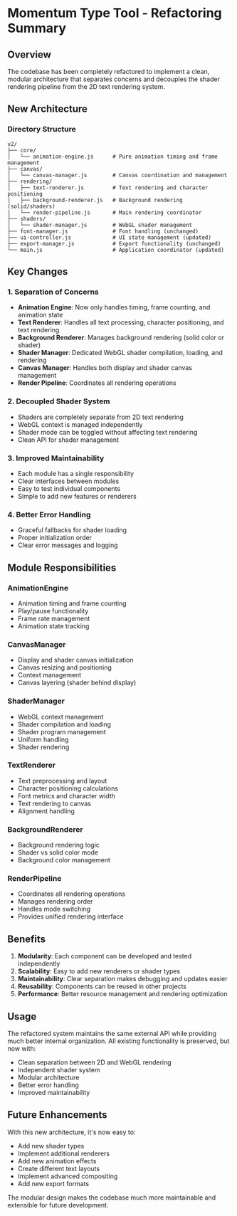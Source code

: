 # Momentum Type Tool - Refactoring Summary

## Overview
The codebase has been completely refactored to implement a clean, modular architecture that separates concerns and decouples the shader rendering pipeline from the 2D text rendering system.

## New Architecture

### Directory Structure
```
v2/
├── core/
│   └── animation-engine.js      # Pure animation timing and frame management
├── canvas/
│   └── canvas-manager.js        # Canvas coordination and management
├── rendering/
│   ├── text-renderer.js         # Text rendering and character positioning
│   ├── background-renderer.js   # Background rendering (solid/shaders)
│   └── render-pipeline.js       # Main rendering coordinator
├── shaders/
│   └── shader-manager.js        # WebGL shader management
├── font-manager.js              # Font handling (unchanged)
├── ui-controller.js             # UI state management (updated)
├── export-manager.js            # Export functionality (unchanged)
└── main.js                      # Application coordinator (updated)
```

## Key Changes

### 1. **Separation of Concerns**
- **Animation Engine**: Now only handles timing, frame counting, and animation state
- **Text Renderer**: Handles all text processing, character positioning, and text rendering
- **Background Renderer**: Manages background rendering (solid color or shader)
- **Shader Manager**: Dedicated WebGL shader compilation, loading, and rendering
- **Canvas Manager**: Handles both display and shader canvas management
- **Render Pipeline**: Coordinates all rendering operations

### 2. **Decoupled Shader System**
- Shaders are completely separate from 2D text rendering
- WebGL context is managed independently
- Shader mode can be toggled without affecting text rendering
- Clean API for shader management

### 3. **Improved Maintainability**
- Each module has a single responsibility
- Clear interfaces between modules
- Easy to test individual components
- Simple to add new features or renderers

### 4. **Better Error Handling**
- Graceful fallbacks for shader loading
- Proper initialization order
- Clear error messages and logging

## Module Responsibilities

### AnimationEngine
- Animation timing and frame counting
- Play/pause functionality
- Frame rate management
- Animation state tracking

### CanvasManager
- Display and shader canvas initialization
- Canvas resizing and positioning
- Context management
- Canvas layering (shader behind display)

### ShaderManager
- WebGL context management
- Shader compilation and loading
- Shader program management
- Uniform handling
- Shader rendering

### TextRenderer
- Text preprocessing and layout
- Character positioning calculations
- Font metrics and character width
- Text rendering to canvas
- Alignment handling

### BackgroundRenderer
- Background rendering logic
- Shader vs solid color mode
- Background color management

### RenderPipeline
- Coordinates all rendering operations
- Manages rendering order
- Handles mode switching
- Provides unified rendering interface

## Benefits

1. **Modularity**: Each component can be developed and tested independently
2. **Scalability**: Easy to add new renderers or shader types
3. **Maintainability**: Clear separation makes debugging and updates easier
4. **Reusability**: Components can be reused in other projects
5. **Performance**: Better resource management and rendering optimization

## Usage

The refactored system maintains the same external API while providing much better internal organization. All existing functionality is preserved, but now with:

- Clean separation between 2D and WebGL rendering
- Independent shader system
- Modular architecture
- Better error handling
- Improved maintainability

## Future Enhancements

With this new architecture, it's now easy to:
- Add new shader types
- Implement additional renderers
- Add new animation effects
- Create different text layouts
- Implement advanced compositing
- Add new export formats

The modular design makes the codebase much more maintainable and extensible for future development.
